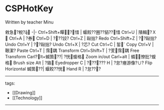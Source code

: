﻿---
layout: default
---

# CSPHotKey


Written by teacher Minu

敹急?稅?
-|-
Ctrl+Shift+暺?惜 | 蝘餃??圈??貊??惜
Ctrl+U | 隤輯?Ｘ
Ctrl+A | ?券
Ctrl+D | ???詨?
Ctrl+Z | 敺拙? Redo
Ctrl+Shift+Z | ??敺拙? Undo
Ctrl+Y | ??敺拙? Undo
Ctrl+X | ?芯? Cut
Ctrl+C | 銴ˊ Copy
Ctrl+V | 鞎潔? Paste
Ctrl+T | 霈耦 Transform
Ctrl+Shift+T | ?芰霈耦 Free Transform
Carl?lt+蝛箇??| ?恍蝮格 Zoom in/out
Carl+alt | 蝑憭批?蝮格 Brush size
Alt | ?貉 Eyedropper
C | ??????
H | ?怠?瘞游像?∪? Flip Horizontal
蝛箇??| 蝘餃??恍 Hand
R | ?怠???


---
tags:
  - [[Drawing]]
  - [[Technology]]
  
---
